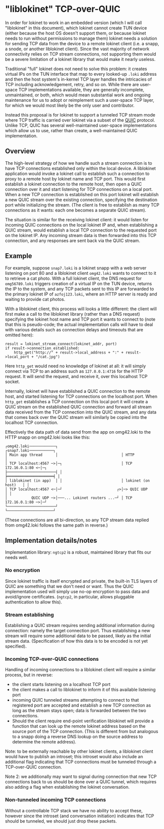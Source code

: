 # "liblokinet" TCP-over-QUIC

In order for lokinet to work in an embedded version (which I will call "liblokinet" in this
document), which lokinet cannot create TUN device (either because the host OS doesn't support them,
or because lokinet needs to run without permissions to manage them) lokinet needs a solution for
sending TCP data from the device to a remote lokinet client (i.e. a snapp, a snode, or another
liblokinet client).  Since the vast majority of network connectivity relies on TCP stream
connections, not supporting them would be a severe limitation of a lokinet library that would make
it nearly useless.

Traditional "full" lokinet does not need to solve this problem: it creates virtual IPs on the TUN
interface that map to every looked-up `.loki` address and then the host system's in-kernel TCP layer
handles the intricacies of TCP including acknowledgement, retry, and so on.  While there are
user-space TCP implementations available, they are generally incomplete, unmaintained, or both,
which would mean substantial work and ongoing maintenance for us to adopt or reimplement such a
user-space TCP layer, for which we would most likely be the only user and contributor.

Instead this proposal is for lokinet to support a tunneled TCP stream mode where TCP traffic is
carried over lokinet via a subset of the
[QUIC](https://datatracker.ietf.org/doc/draft-ietf-quic-transport/) protocol.  Unlike TCP, QUIC has
several well-maintained user-space implementations which allow us to use, rather than create, a
well-maintained QUIC implementation.

## Overview

The high-level strategy of how we handle such a stream connection is to have TCP connections
established only within the local device.  A liblokinet application would invoke a lokinet call to
establish such a connection to proxy to a remote host by lokinet name and TCP port.  This would
first establish a lokinet connection to the remote host, then open a QUIC connection over it and
start listening for TCP connections on a local port.  When a new TCP connection is established on
this port lokinet will establish a new QUIC stream over the existing connection, specifying the
destination port while initializing the stream.  (The client is free to establish as many TCP
connections as it wants: each one becomes a separate QUIC stream).

The situation is similar for the receiving lokinet client: it would listen for incoming QUIC
connections on the local lokinet IP and, when establishing a QUIC stream, would establish a local
TCP connection to the requested port on the lokinet IP.  Any incoming stream data is then forwarded
into this TCP connection, and any responses are sent back via the QUIC stream.

## Example

For example, suppose `snap7.loki` is a lokinet snapp with a web server listening on port 80 and a
liblokinet client `omg42.loki` wants to connect to it to retrieve a cat photo.  With a full
lokinet client, the DNS request for `omg56789.loki` triggers creation of a virtual IP on the TUN
device, returns the IP to the system, and any TCP packets sent to this IP are forwarded to the
primary lokinet IP of `azfoj123.loki`, where an HTTP server is ready and waiting to provide cat
photos.

With a liblokinet client, this process will looks a little different: the client will first make a
call to the liblokinet library (rather than a DNS request) specifying the lokinet host name and TCP
port it wants to connect to (note that this is pseudo-code; the actual implementation calls will
have to deal with various details such as connection delays and timeouts that are omitted here):

    result = lokinet_stream_connect(lokinet_addr, port)
    if result->connection_established:
        http_get("http://" + result->local_address + ":" + result->local_port + "/cat.jpg")

Here `http_get` would need no knowledge of lokinet at all: it will simply connect via TCP to an
address such as `127.0.0.1:4716` for the HTTP request.  It will send the request, and receive it,
over this localhost TCP socket.

Internally, lokinet will have established a QUIC connection to the remote host, and started
listening for TCP connections on the localhost port.  When `http_get` establishes a TCP connection
on this local port it will create a QUIC stream on the established QUIC connection and forward all
stream data received from the TCP connection into the QUIC stream, and any data that comes back over
the QUIC stream will similarly be copied into the localhost TCP connection.

Effectively the data path of data send from the app on omg42.loki to the HTTP snapp on omg42.loki
looks like this:

    ┌omg42.loki────────────┐                             ┌snap7.loki───────────┐
    │ Main app thread      │                             │ HTTP                │
    │ TCP localhost:4567 ─>│─┐                           │ TCP 172.16.0.1:80 <─│─┐
    ├──────────────────────┤ │                           ╞═════════════════════╡ │
    │ liblokinet (in app)  │ │                           │ lokinet (on host)   │ │
    │ TCP localhost:4567 <─│─┘                         ┌>│─> QUIC UDP          │ │
    │           QUIC UDP ─>│───... Lokinet routers ...─┘ │ TCP 172.16.0.1:80 ─>│─┘
    └──────────────────────┘                             └─────────────────────┘

(These connections are all bi-direction, so any TCP stream data replied from omg42.loki follows the
same path in reverse.)

## Implementation details/notes

Implementation library: `ngtcp2` is a robust, maintained library that fits our needs well.

### No encryption

Since lokinet traffic is itself encrypted and private, the built-in TLS layers of QUIC are something
that we don't need or want.  Thus the QUIC implementation used will simply use no-op encryption to
pass data and avoid/ignore certificates.  (`ngtcp2`, in particular, allows pluggable authentication
to allow this).

### Stream establishing

Establishing a QUIC stream requires sending additional information during connection: namely the
target connection port.  Thus establishing a new stream will require some additional data to be
passed, likely as the initial stream data.  (Specification of how this data is to be encoded is not
yet specified).

### Incoming TCP-over-QUIC connections

Handling of incoming connections to a liblokinet client will require a similar process, but in
reverse:

- the client starts listening on a localhost TCP port
- the client makes a call to liblokinet to inform it of this available listening port
- incoming QUIC tunneled streams attempting to connect to that registered port are accepted and
  establish a new TCP connection as long as the stream stays open; data is forwarded between the two
  connections.
- Should the client require end-point verification liblokinet will provide a function that can look
  up the remote lokinet address based on the source port of the TCP connection.  (This is different
  from but analogous to a snapp doing a reverse DNS lookup on the source address to determine the
  remote address).

Note: to be externally reachable by other lokinet clients, a liblokinet client would have to publish
an introset; this introset would also include an additional flag indicating that TCP connections
must be tunneled through a TCP-over-QUIC connection.

Note 2: we additionally may want to signal during connection that new TCP connections back to us
should be done over a QUIC tunnel, which requires also adding a flag when establishing the
lokinet conversation.

### Non-tunneled incoming TCP connections

Without a controllable TCP stack we have no ability to accept these, however since the introset (and
conversation initiation) indicates that TCP should be tunneled, we should just drop these packets.

